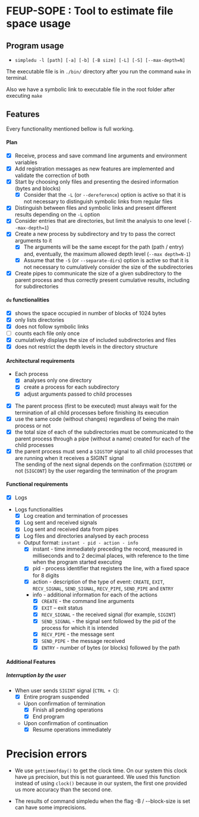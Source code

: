 # FEUP-SOPE : Tool to estimate file space usage

## Program usage
- `simpledu -l [path] [-a] [-b] [-B size] [-L] [-S] [--max-depth=N]`

The executable file is in `./bin/` directory after you run the command `make` in terminal.

Also we have a symbolic link to executable file in the root folder after executing `make`

## Features
Every functionality mentioned bellow is full working.

#### Plan
- [x] Receive, process and save command line arguments and environment variables
- [X] Add registration messages as new features are implemented and validate the correction of both
- [x] Start by choosing only files and presenting the desired information (bytes and blocks)
  - [x] Consider that the `-L` (or `--dereference`) option is active so that it is not necessary to distinguish symbolic links from regular files
- [x] Distinguish between files and symbolic links and present different results depending on the `-L` option
- [x] Consider entries that are directories, but limit the analysis to one level (`--max-depth=1`)
- [x] Create a new process by subdirectory and try to pass the correct arguments to it
  - [x] The arguments will be the same except for the path (path / entry) and, eventually, the maximum allowed depth level (`--max depth=N-1`)
  - [x] Assume that the `-S` (or `--separate-dirs`) option is active so that it is not necessary to cumulatively consider the size of the subdirectories
- [x] Create pipes to communicate the size of a given subdirectory to the parent process and thus correctly present cumulative results, including for subdirectories

#### `du` functionalities
- [x] shows the space occupied in number of blocks of 1024 bytes
- [x] only lists directories
- [x] does not follow symbolic links
- [ ] counts each file only once
- [x] cumulatively displays the size of included subdirectories and files
- [x] does not restrict the depth levels in the directory structure

#### Architectural requirements
- Each process
  - [x] analyses only one directory
  - [x] create a process for each subdirectory
  - [x] adjust arguments passed to child processes
- [x] The parent process (first to be executed) must always wait for the termination of all child processes before finishing its execution
- [x] use the same code (without changes) regardless of being the main process or not
- [x] the total size of each of the subdirectories must be communicated to the parent process through a pipe (without a name) created for each of the child processes
- [x] the parent process must send a `SIGSTOP` signal to all child processes that are running when it receives a SIGINT signal  
  The sending of the next signal depends on the confirmation (`SIGTERM`) or not (`SIGCONT`) by the user regarding the termination of the program

#### Functional requirements
- [x] Logs
- Logs functionalities
  - [x] Log creation and termination of processes
  - [x] Log sent and received signals
  - [x] Log sent and received data from pipes
  - [x] Log files and directories analysed by each process
  - Output format: `instant - pid - action - info`
    - [x] instant - time immediately preceding the record, measured in milliseconds and to 2 decimal places, with reference to the time when the program started executing
    - [x] pid - process identifier that registers the line, with a fixed space for 8 digits
    - [x] action - description of the type of event: `CREATE`, `EXIT`, `RECV_SIGNAL`, `SEND_SIGNAL`, `RECV_PIPE`, `SEND_PIPE` and `ENTRY`
    - info - additional information for each of the actions
      - [x] `CREATE` - the command line arguments
      - [x] `EXIT` – exit status
      - [x] `RECV_SIGNAL` - the received signal (for example, `SIGINT`)
      - [x] `SEND_SIGNAL` - the signal sent followed by the pid of the process for which it is intended
      - [x] `RECV_PIPE` - the message sent
      - [x] `SEND_PIPE` - the message received
      - [x] `ENTRY` - number of bytes (or blocks) followed by the path

#### Additional Features
##### Interruption by the user
- When user sends `SIGINT` signal (`CTRL + C`):
  - [x] Entire program suspended
  - Upon confirmation of termination
    - [x] Finish all pending operations
    - [x] End program
  - Upon confirmation of continuation
    - [x] Resume operations immediately

# Precision errors

- We use `gettimeofday()` to get the clock time. On our system this clock have µs precision, but this is not guaranteed. We used this function instead of using `clock()` because in our system, the first one provided us more accuracy than the second one.

- The results of command simpledu when the flag -B / --block-size is set can have some imprecisions.
